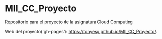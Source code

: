 # MII_CC_Proyecto
Repositorio para el proyecto de la asignatura Cloud Computing

Web del proyecto('gh-pages'): https://tonyesp.github.io/MII_CC_Proyecto/.
